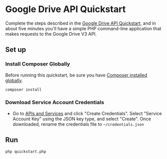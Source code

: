 # Google Drive API Quickstart

Complete the steps described in the [Google Drive API Quickstart](https://developers.google.com/drive/v3/web/quickstart/php), and in about five minutes you'll have a simple PHP command-line application that makes requests to the Google Drive V3 API.

## Set up

### Install Composer Globally

Before running this quickstart, be sure you have [Composer installed globally](https://getcomposer.org/doc/00-intro.md#globally).

```sh
composer install
```

### Download Service Account Credentials

- Go to [APIs and Services](https://pantheon.corp.google.com/apis/credentials) and click "Create Credentials".
  Select "Service Account Key" using the JSON key type, and select "Create".
  Once downloaded, rename the credentials file to `~/credentials.json`

## Run

```sh
php quickstart.php
```
